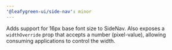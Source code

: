 ```yaml
---
'@leafygreen-ui/side-nav': minor
---
```


Adds support for 16px base font size to SideNav. Also exposes a `widthOverride` prop that accepts a number (pixel-value), allowing consuming applications to control the width.
